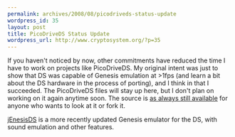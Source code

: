 ```yaml
--- 
permalink: archives/2008/08/picodriveds-status-update
wordpress_id: 35
layout: post
title: PicoDriveDS Status Update
wordpress_url: http://www.cryptosystem.org/?p=35
---
```

If you haven't noticed by now, other commitments have reduced the time I have to work on projects like PicoDriveDS. My original intent was just to show that DS was capable of Genesis emulation at >1fps (and learn a bit about the DS hardware in the process of porting), and I think in that I succeeded. The PicoDriveDS files will stay up here, but I don't plan on working on it again anytime soon. The source is [as always still available](https://picodriveds.bountysource.com/) for anyone who wants to look at it or fork it.

[jEnesisDS](http://www.workingdesign.de/projects/jenesisds.php) is a more recently updated Genesis emulator for the DS, with sound emulation and other features. 
